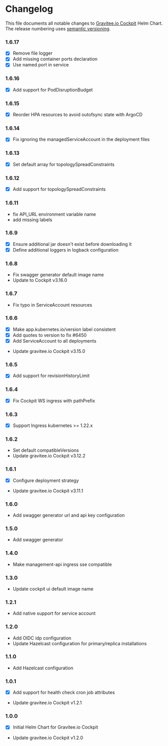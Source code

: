 # Changelog

This file documents all notable changes to [Gravitee.io Cockpit](https://github.com/gravitee-io/helm-charts/tree/master/cockpit) Helm Chart. The release numbering uses [semantic versioning](http://semver.org).

### 1.6.17

- [X] Remove file logger
- [X] Add missing container ports declaration
- [X] Use named port in service

### 1.6.16

- [X] Add support for PodDisruptionBudget

### 1.6.15

- [X] Reorder HPA resources to avoid outofsync state with ArgoCD

### 1.6.14

- [X] Fix ignoring the managedServiceAccount in the deployment files

### 1.6.13

- [X] Set default array for topologySpreadConstraints

### 1.6.12

- [X] Add support for topologySpreadConstraints

### 1.6.11

- fix API_URL environment variable name
- add missing labels

### 1.6.9

- [X] Ensure additional jar doesn't exist before downloading it
- [X] Define additional loggers in logback configuration

### 1.6.8
- Fix swagger generator default image name
- Update to Cockpit v3.16.0
 
### 1.6.7
- Fix typo in ServiceAccount resources

### 1.6.6

- [X] Make app.kubernetes.io/version label consistent
- [X] Add quotes to version to fix #6450
- [X] Add ServiceAccount to all deployments
- Update gravitee.io Cockpit v3.15.0

### 1.6.5

- [X] Add support for revisionHistoryLimit

### 1.6.4

- [X] Fix Cockpit WS ingress with pathPrefix

### 1.6.3

- [X] Support Ingress kubernetes >= 1.22.x

### 1.6.2

- Set default compatibleVersions
- Update gravitee.io Cockpit v3.12.2

### 1.6.1

- [X] Configure deployment strategy
- Update gravitee.io Cockpit v3.11.1

### 1.6.0

- Add swagger generator url and api key configuration

### 1.5.0

- Add swagger generator

### 1.4.0

- Make management-api ingress sse compatible

### 1.3.0

- Update cockpit ui default image name

### 1.2.1

- Add native support for service account

### 1.2.0

- Add OIDC idp configuration
- Update Hazelcast configuration for primary/replica installations

### 1.1.0

- Add Hazelcast configuration

### 1.0.1

- [X] Add support for health check cron job attributes
- Update gravitee.io Cockpit v1.2.1

### 1.0.0

- [X] Initial Helm Chart for Gravitee.io Cockpit

- Update gravitee.io Cockpit v1.2.0
